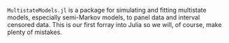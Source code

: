 `MultistateModels.jl` is a package for simulating and fitting multistate models, especially semi-Markov models, to panel data and interval censored data. This is our first forray into Julia so we will, of course, make plenty of mistakes. 